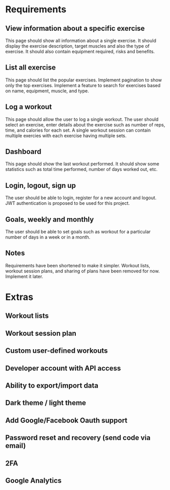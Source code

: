 # Requirements
## View information about a specific exercise
This page should show all information about a single exercise. It should display the exercise description, target muscles and also the type of exercise. It should also contain equipment required, risks and benefits.
## List all exercise
This page should list the popular exercises. Implement pagination to show only the top exercises. Implement a feature to search for exercises based on name, equipment, muscle, and type.
## Log a workout
This page should allow the user to log a single workout. The user should select an exercise, enter details about the exercise such as number of reps, time, and calories for each set. A single workout session can contain multiple exercies with each exercise having multiple sets.
## Dashboard
This page should show the last workout performed. It should show some statistics such as total time performed, number of days worked out, etc.
## Login, logout, sign up
The user should be able to login, register for a new account and logout. JWT authentication is proposed to be used for this project. 
## Goals, weekly and monthly
The user should be able to set goals such as workout for a particular number of days in a week or in a month.
## Notes
Requirements have been shortened to make it simpler. Workout lists, workout session plans, and sharing of plans have been removed for now. Implement it later.

# Extras
## Workout lists
## Workout session plan
## Custom user-defined workouts 
## Developer account with API access
## Ability to export/import data
## Dark theme / light theme
## Add Google/Facebook Oauth support
## Password reset and recovery (send code via email)
## 2FA
## Google Analytics
